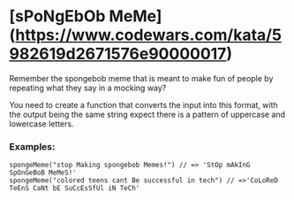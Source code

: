 # [sPoNgEbOb MeMe] (https://www.codewars.com/kata/5982619d2671576e90000017) #

Remember the spongebob meme that is meant to make fun of people by repeating what they say in a mocking way?


You need to create a function that converts the input into this format, with the output being the same string expect there is a pattern of uppercase and lowercase letters.

### Examples: ###

    spongeMeme("stop Making spongebob Memes!") // => 'StOp mAkInG SpOnGeBoB MeMeS!'
    spongeMeme("colored teens cant Be successful in tech") // =>'CoLoReD TeEnS CaNt bE SuCcEsSfUl iN TeCh'
